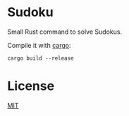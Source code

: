 # Sudoku

Small Rust command to solve Sudokus.

Compile it with [cargo](https://doc.rust-lang.org/cargo/getting-started/installation.html):

```
cargo build --release
```

# License

[MIT](https://github.com/fcsonline/tmux-thumbs/blob/master/LICENSE)
